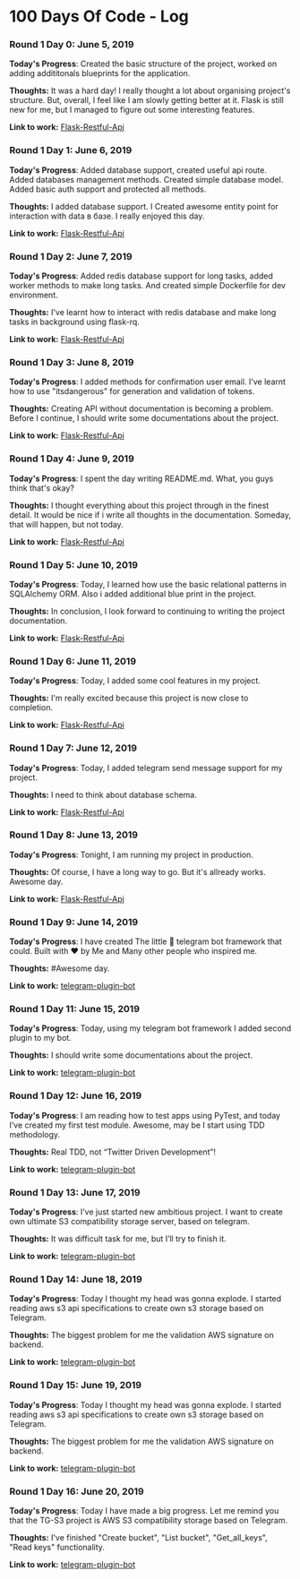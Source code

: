 # 100 Days Of Code - Log

### Round 1 Day 0: June 5, 2019

**Today's Progress**: Created the basic structure of the project, worked on adding addititonals blueprints for the application.

**Thoughts:** It was a hard day!  I really thought a lot about organising project's structure. But, overall, I feel like I am slowly getting better at it. Flask is still new for me, but I managed to figure out some interesting features.

**Link to work:** [Flask-Restful-Api](https://github.com/trssoff/flask-restful-api)

### Round 1 Day 1: June 6, 2019

**Today's Progress**: Added database support, created useful api route. Added databases management methods. Created simple database model. Added basic auth support and protected all methods.

**Thoughts:** I added database support. I Created awesome entity point for interaction with data в базе. I really enjoyed this day.

**Link to work:** [Flask-Restful-Api](https://github.com/trssoff/flask-restful-api)

### Round 1 Day 2: June 7, 2019

**Today's Progress**: Added redis database support for long tasks, added worker methods to make long tasks. And created simple Dockerfile for dev environment.

**Thoughts:** I've learnt how to interact with redis database and make  long tasks in background using flask-rq.

**Link to work:** [Flask-Restful-Api](https://github.com/trssoff/flask-restful-api)

### Round 1 Day 3: June 8, 2019

**Today's Progress**: I added methods for confirmation user email. I've learnt how to use "itsdangerous" for generation and validation of tokens.  

**Thoughts:** Creating API without documentation is becoming a problem. Before I continue, I should write some documentations about the project. 

**Link to work:** [Flask-Restful-Api](https://github.com/trssoff/flask-restful-api)

### Round 1 Day 4: June 9, 2019

**Today's Progress**: I spent the day writing README.md. What, you guys think that's okay?  

**Thoughts:** I thought everything about this project through in the finest detail. It would be nice if i write all thoughts in the documentation. Someday, that will happen, but not today. 

**Link to work:** [Flask-Restful-Api](https://github.com/trssoff/flask-restful-api)

### Round 1 Day 5: June 10, 2019

**Today's Progress**: Today, I learned how use the basic relational patterns in SQLAlchemy ORM. Also i added additional blue print in the project.  

**Thoughts:** In conclusion, I look forward to continuing to writing the project documentation.

**Link to work:** [Flask-Restful-Api](https://github.com/trssoff/flask-restful-api)

### Round 1 Day 6: June 11, 2019

**Today's Progress**: Today, I added some cool features in my project.  

**Thoughts:** I'm really excited because this project is now close to completion.

**Link to work:** [Flask-Restful-Api](https://github.com/trssoff/flask-restful-api)


### Round 1 Day 7: June 12, 2019

**Today's Progress**: Today, I added telegram send message support for my project.  

**Thoughts:** I need to think about database schema.

**Link to work:** [Flask-Restful-Api](https://github.com/trssoff/flask-restful-api)

### Round 1 Day 8: June 13, 2019

**Today's Progress**: Tonight, I am running my project in production. 

**Thoughts:** Of course, I have a long way to go. But it's allready works. Awesome day. 

**Link to work:** [Flask-Restful-Api](https://github.com/trssoff/flask-restful-api)


### Round 1 Day 9: June 14, 2019

**Today's Progress**: I have created The little 🚂 telegram bot framework that could. Built with ❤︎ by Me and Many other people who inspired me. 

**Thoughts:** #Awesome day. 

**Link to work:** [telegram-plugin-bot](https://github.com/trssoff/telegram-plugin-bot)

### Round 1 Day 11: June 15, 2019

**Today's Progress**: Today, using my telegram bot framework I added second plugin to my bot. 

**Thoughts:** I should write some documentations about the project. 

**Link to work:** [telegram-plugin-bot](https://github.com/trssoff/telegram-plugin-bot)


### Round 1 Day 12: June 16, 2019

**Today's Progress**: I am reading how to test apps using PyTest, and today I’ve created my first test module. Awesome, may be I start using TDD methodology. 

**Thoughts:** Real TDD, not “Twitter Driven Development”!

**Link to work:** [telegram-plugin-bot](https://github.com/trssoff/telegram-plugin-bot)

### Round 1 Day 13: June 17, 2019

**Today's Progress**: I’ve just started new ambitious project. I want to create own ultimate S3 compatibility storage server, based on telegram. 

**Thoughts:** It was difficult task for me, but I’ll try to finish it.

**Link to work:** [telegram-plugin-bot](https://github.com/trssoff/tg-s3)

### Round 1 Day 14: June 18, 2019

**Today's Progress**: Today I thought my head was gonna explode. I started reading aws s3 api specifications to create own s3 storage based on Telegram.

**Thoughts:** The biggest problem for me the validation AWS signature on backend.

**Link to work:** [telegram-plugin-bot](https://github.com/trssoff/tg-s3)

### Round 1 Day 15: June 19, 2019

**Today's Progress**: Today I thought my head was gonna explode. I started reading aws s3 api specifications to create own s3 storage based on Telegram.

**Thoughts:** The biggest problem for me the validation AWS signature on backend.

**Link to work:** [telegram-plugin-bot](https://github.com/trssoff/tg-s3)

### Round 1 Day 16: June 20, 2019

**Today's Progress**: Today I have made a big progress. Let me remind you that the TG-S3 project is AWS S3 compatibility storage based on Telegram.

**Thoughts:** I've finished "Create bucket", "List bucket", "Get_all_keys", "Read keys" functionality. 

**Link to work:** [telegram-plugin-bot](https://github.com/trssoff/tg-s3)